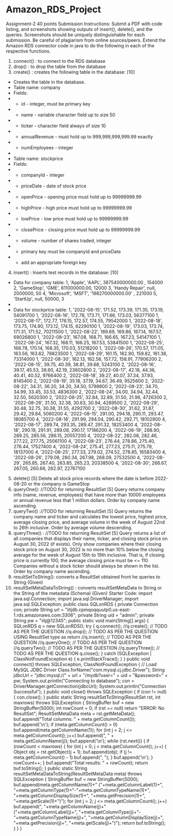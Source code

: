 # Amazon_RDS_Project

Assignment-2
40 points
Submission Instructions:
Submit a PDF with code listing, and screenshots showing outputs of insert(), delete(), and the
queries. Screenshots should be uniquely distinguishable for each submission. Be careful of
plagiarism from online sources/peers.
Extend the Amazon RDS connector code in java to do the following in each of the respective
functions.
1. connect() : to connect to the RDS database
2. drop() : to drop the table from the database
3. create() : creates the following table in the database: [10]
* Creates the table in the database.
* Table name: company
* Fields:
* - id - integer, must be primary key
* - name - variable character field up to size 50
* - ticker - character field always of size 10
* - annualRevenue - must hold up to 999,999,999,999.99 exactly
* - numEmployees - integer
*
* Table name: stockprice
* Fields:
* - companyId - integer
* - priceDate - date of stock price
* - openPrice - opening price must hold up to 99999999.99
* - highPrice - high price must hold up to 99999999.99
* - lowPrice - low price must hold up to 99999999.99
* - closePrice - closing price must hold up to 99999999.99
* - volume - number of shares traded, integer
* - primary key must be companyId and priceDate
* - add an appropriate foreign key
4. insert() : Inserts test records in the database: [10]
* Data for company table:
1, 'Apple', 'AAPL', 387540000000.00 , 154000
2, 'GameStop', 'GME', 611000000.00, 12000
3, 'Handy Repair', null, 2000000, 50
4, 'Microsoft', 'MSFT', '198270000000.00' , 221000
5, 'StartUp', null, 50000, 3
*
* Data for stockprice table:
1, '2022-08-15', 171.52, 173.39, 171.35, 173.19, 54091700
1, '2022-08-16', 172.78, 173.71, 171.66, 173.03, 56377100
1, '2022-08-17', 172.77, 176.15, 172.57, 174.55, 79542000
1, '2022-08-18', 173.75, 174.90, 173.12, 174.15, 62290100
1, '2022-08-19', 173.03, 173.74, 171.31, 171.52, 70211500
1, '2022-08-22', 169.69, 169.86, 167.14, 167.57, 69026800
1, '2022-08-23', 167.08, 168.71, 166.65, 167.23, 54147100
1, '2022-08-24', 167.32, 168.11, 166.25, 167.53, 53841500
1, '2022-08-25', 168.78, 170.14, 168.35, 170.03, 51218200
1, '2022-08-26', 170.57, 171.05, 163.56, 163.62, 78823500
1, '2022-08-29', 161.15, 162.90, 159.82, 161.38, 73314000
1, '2022-08-30', 162.13, 162.56, 157.72, 158.91, 77906200
2, '2022-08-15', 39.75, 40.39, 38.81, 39.68, 5243100
2, '2022-08-16', 39.17, 45.53, 38.60, 42.19, 23602800
2, '2022-08-17', 42.18, 44.36, 40.41, 40.52, 9766400
2, '2022-08-18', 39.27, 40.07, 37.34, 37.93, 8145400
2, '2022-08-19', 35.18, 37.19, 34.67, 36.49, 9525600
2, '2022-08-22', 34.31, 36.20, 34.20, 34.50, 5798600
2, '2022-08-23', 34.70, 34.99, 33.45, 33.53, 4836300
2, '2022-08-24', 34.00, 34.94, 32.44, 32.50, 5620300
2, '2022-08-25', 32.84, 32.89, 31.50, 31.96, 4726300
2, '2022-08-26', 31.50, 32.38, 30.63, 30.94, 4289500
2, '2022-08-29', 30.48, 32.75, 30.38, 31.55, 4292700
2, '2022-08-30', 31.62, 31.87, 29.42, 29.84, 5060200
4, '2022-08-15', 291.00, 294.18, 290.11, 293.47, 18085700
4, '2022-08-16', 291.99, 294.04, 290.42, 292.71, 18102900
4, '2022-08-17', 289.74, 293.35, 289.47, 291.32, 18253400
4, '2022-08-18', 290.19, 291.91, 289.08, 290.17, 17186200
4, '2022-08-19', 288.90, 289.25, 285.56, 286.15, 20557200
4, '2022-08-22', 282.08, 282.46, 277.22, 277.75, 25061100
4, '2022-08-23', 276.44, 278.86, 275.40, 276.44, 17527400
4, '2022-08-24', 275.41, 277.23, 275.11, 275.79, 18137000
4, '2022-08-25', 277.33, 279.02, 274.52, 278.85, 16583400
4, '2022-08-26', 279.08, 280.34, 267.98, 268.09, 27532500
4, '2022-08-29', 265.85, 267.40, 263.85, 265.23, 20338500
4, '2022-08-30', 266.67, 267.05, 260.66, 262.97, 22767100
5. delete() [5]
Delete all stock price records where the date is before 2022-08-20 or the company is
GameStop
6. queryOne(): //TODO for returning ResultSet [5]
Query returns company info (name, revenue, employees) that have more than 10000
employees or annual revenue less that 1 million dollars. Order by company name
ascending.
7. queryTwo() ://TODO for returning ResultSet [5]
Query returns the company name and ticker and calculates the lowest price, highest price,
average closing price, and average volume in the week of August 22nd to 26th inclusive.
Order by average volume descending.
8. queryThree() : //TODO for returning ResultSet [5]
Query returns a list of all companies that displays their name, ticker, and closing stock
price on August 30, 2022 (if exists). Only show companies where their closing stock price
on August 30, 2022 is no more than 10% below the closing average for the week of
August 15th to 19th inclusive. That is, if closing price is currently 100, the average
closing price must be <= 110. Companies without a stock ticker should always be shown
in the list. Order by company name ascending.
9. resultSetToString(): converts a ResultSet obtained front he queries to String (Given)
10. resultSetMetaDataToString() : converts resultSetMetaData to String or the String of the
metadata (Schema) (Given)
Starter Code:
import java.sql.Connection;
import java.sql.DriverManager;
import java.sql.SQLException;
public class SQLonRDS {
private Connection con;
private String url = "iitjdb.cpmqoqquutp0.us-east-1.rds.amazonaws.com:3306";
private String uid = "admin";
private String pw = "iitj@12345";
public static void main(String[] args) {
SQLonRDS q = new SQLonRDS();
try {
q.connect();
//q.create(); // TODO AS PER THE QUESTION
//q.drop(); // TODO AS PER THE QUESTION USING ResultSet type as return
//q.insert(); // TODO AS PER THE QUESTION
//q.queryOne(); // TODO AS PER THE QUESTION
//q.queryTwo(); // TODO AS PER THE QUESTION
//q.queryThree(); // TODO AS PER THE QUESTION
q.close();
} catch (SQLException | ClassNotFoundException e) {
e.printStackTrace();
}
}
public void connect() throws SQLException, ClassNotFoundException {
// Load MySQL JDBC Driver
Class.forName("com.mysql.cj.jdbc.Driver");
String jdbcUrl = "jdbc:mysql://" + url + "/mydb?user=" + uid + "&password=" + pw;
System.out.println("Connecting to database");
con = DriverManager.getConnection(jdbcUrl);
System.out.println("Connection Successful");
}
public void close() throws SQLException {
if (con != null) {
con.close();
}
public static String resultSetToString(ResultSet rst, int maxrows) throws SQLException
{
StringBuffer buf = new StringBuffer(5000);
int rowCount = 0;
if (rst == null)
return "ERROR: No ResultSet";
ResultSetMetaData meta = rst.getMetaData();
buf.append("Total columns: " + meta.getColumnCount());
buf.append('\n');
if (meta.getColumnCount() > 0)
buf.append(meta.getColumnName(1));
for (int j = 2; j <= meta.getColumnCount(); j++)
buf.append(", " + meta.getColumnName(j));
buf.append('\n');
while (rst.next())
{
if (rowCount < maxrows)
{
for (int j = 0; j < meta.getColumnCount(); j++)
{
Object obj = rst.getObject(j + 1);
buf.append(obj);
if (j != meta.getColumnCount() - 1)
buf.append(", ");
}
buf.append('\n');
}
rowCount++;
}
buf.append("Total results: " + rowCount);
return buf.toString();
}
public static String resultSetMetaDataToString(ResultSetMetaData meta) throws SQLException
{
StringBuffer buf = new StringBuffer(5000);
buf.append(meta.getColumnName(1)+" ("+meta.getColumnLabel(1)+",
"+meta.getColumnType(1)+"-"+meta.getColumnTypeName(1)+", "+meta.getColumnDisplaySize(1)+",
"+meta.getPrecision(1)+", "+meta.getScale(1)+")");
for (int j = 2; j <= meta.getColumnCount(); j++)
buf.append(", "+meta.getColumnName(j)+" ("+meta.getColumnLabel(j)+",
"+meta.getColumnType(j)+"-"+meta.getColumnTypeName(j)+", "+meta.getColumnDisplaySize(j)+",
"+meta.getPrecision(j)+", "+meta.getScale(j)+")");
return buf.toString();
}
}
}
